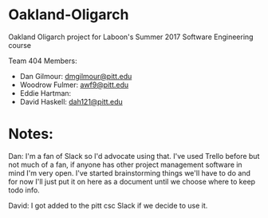 # Oakland-Oligarch

Oakland Oligarch project for Laboon's Summer 2017 Software Engineering course

Team 404 Members:

* Dan Gilmour: dmgilmour@pitt.edu
* Woodrow Fulmer: awf9@pitt.edu
* Eddie Hartman:
* David Haskell: dah121@pitt.edu

# Notes:
Dan: I'm a fan of Slack so I'd advocate using that. I've used Trello before but not much of a fan, if anyone has other project management software in mind I'm very open. I've started brainstorming things we'll have to do and for now I'll just put it on here as a document until we choose where to keep todo info.

David: I got added to the pitt csc Slack if we decide to use it.
